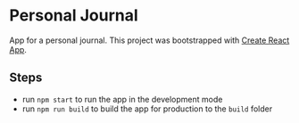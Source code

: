# Personal Journal

App for a personal journal. This project was bootstrapped with [Create React App](https://github.com/facebook/create-react-app).

## Steps

- run `npm start` to run the app in the development mode
- run `npm run build` to build the app for production to the `build` folder
